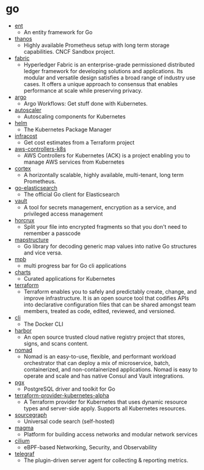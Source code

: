 # go
- [ent](https://github.com/facebook/ent)
  - An entity framework for Go
- [thanos](https://github.com/thanos-io/thanos)
  - Highly available Prometheus setup with long term storage capabilities. CNCF Sandbox project.
- [fabric](https://github.com/hyperledger/fabric)
  - Hyperledger Fabric is an enterprise-grade permissioned distributed ledger framework for developing solutions and applications. Its modular and versatile design satisfies a broad range of industry use cases. It offers a unique approach to consensus that enables performance at scale while preserving privacy.
- [argo](https://github.com/argoproj/argo)
  - Argo Workflows: Get stuff done with Kubernetes.
- [autoscaler](https://github.com/kubernetes/autoscaler)
  - Autoscaling components for Kubernetes
- [helm](https://github.com/helm/helm)
  - The Kubernetes Package Manager
- [infracost](https://github.com/aliscott/infracost)
  - Get cost estimates from a Terraform project
- [aws-controllers-k8s](https://github.com/aws/aws-controllers-k8s)
  - AWS Controllers for Kubernetes (ACK) is a project enabling you to manage AWS services from Kubernetes
- [cortex](https://github.com/cortexproject/cortex)
  - A horizontally scalable, highly available, multi-tenant, long term Prometheus.
- [go-elasticsearch](https://github.com/elastic/go-elasticsearch)
  - The official Go client for Elasticsearch
- [vault](https://github.com/hashicorp/vault)
  - A tool for secrets management, encryption as a service, and privileged access management
- [horcrux](https://github.com/jesseduffield/horcrux)
  - Split your file into encrypted fragments so that you don't need to remember a passcode
- [mapstructure](https://github.com/mitchellh/mapstructure)
  - Go library for decoding generic map values into native Go structures and vice versa.
- [mpb](https://github.com/vbauerster/mpb)
  - multi progress bar for Go cli applications
- [charts](https://github.com/helm/charts)
  - Curated applications for Kubernetes
- [terraform](https://github.com/hashicorp/terraform)
  - Terraform enables you to safely and predictably create, change, and improve infrastructure. It is an open source tool that codifies APIs into declarative configuration files that can be shared amongst team members, treated as code, edited, reviewed, and versioned.
- [cli](https://github.com/docker/cli)
  - The Docker CLI
- [harbor](https://github.com/goharbor/harbor)
  - An open source trusted cloud native registry project that stores, signs, and scans content.
- [nomad](https://github.com/hashicorp/nomad)
  - Nomad is an easy-to-use, flexible, and performant workload orchestrator that can deploy a mix of microservice, batch, containerized, and non-containerized applications. Nomad is easy to operate and scale and has native Consul and Vault integrations.
- [pgx](https://github.com/jackc/pgx)
  - PostgreSQL driver and toolkit for Go
- [terraform-provider-kubernetes-alpha](https://github.com/hashicorp/terraform-provider-kubernetes-alpha)
  - A Terraform provider for Kubernetes that uses dynamic resource types and server-side apply. Supports all Kubernetes resources.
- [sourcegraph](https://github.com/sourcegraph/sourcegraph)
  - Universal code search (self-hosted)
- [magma](https://github.com/magma/magma)
  - Platform for building access networks and modular network services
- [cilium](https://github.com/cilium/cilium)
  - eBPF-based Networking, Security, and Observability
- [telegraf](https://github.com/influxdata/telegraf)
  - The plugin-driven server agent for collecting & reporting metrics.
